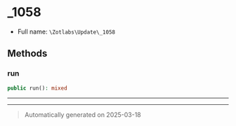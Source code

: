 
# _1058





* Full name: `\Zotlabs\Update\_1058`




## Methods


### run



```php
public run(): mixed
```












***


***
> Automatically generated on 2025-03-18
